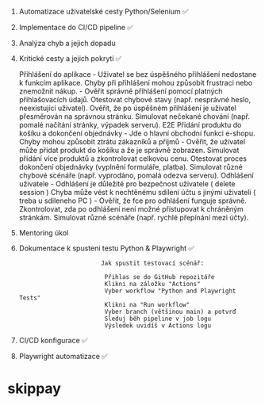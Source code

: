 1. Automatizace uživatelské cesty Python/Selenium ✅


2. Implementace do CI/CD pipeline ✅


3. Analýza chyb a jejich dopadu


4. Kritické cesty a jejich pokrytí ✅

      Přihlášení do aplikace - Uživatel se bez úspěšného přihlášení nedostane k funkcím aplikace.
                               Chyby při přihlášení mohou způsobit frustraci nebo znemožnit nákup.
                             - Ověřit správné přihlášení pomocí platných přihlašovacích údajů.
                               Otestovat chybové stavy (např. nesprávné heslo, neexistující uživatel).
                               Ověřit, že po úspěšném přihlášení je uživatel přesměrován na správnou stránku.
                               Simulovat nečekané chování (např. pomalé načítání stránky, výpadek serveru).
      E2E Přidání produktu do košíku a dokončení objednávky
                             - Jde o hlavní obchodní funkci e-shopu.
                               Chyby mohou způsobit ztrátu zákazníků a příjmů
                             - Ověřit, že uživatel může přidat produkt do košíku a že je správně zobrazen.
                               Simulovat přidání více produktů a zkontrolovat celkovou cenu.
                               Otestovat proces dokončení objednávky (vyplnění formuláře, platba).
                               Simulovat různé chybové scénáře (např. vyprodáno, pomalá odezva serveru).
      Odhlášení uživatele    - Odhlášení je důležité pro bezpečnost uživatele ( delete session )
                               Chyba může vést k nechtěnému sdílení účtu s jinými uživateli ( treba u sdileneho PC )
                             - Ověřit, že fce pro odhlášení funguje správně.
                               Zkontrolovat, zda po odhlášení není možné přistupovat k chráněným stránkám.
                               Simulovat různé scénáře (např. rychlé přepínání mezi účty).


7. Mentoring úkol

8. Dokumentace k spusteni testu Python & Playwright  ✅

                              Jak spustit testovací scénář:

                               Přihlas se do GitHub repozitáře
                               Klikni na záložku "Actions"
                               Vyber workflow "Python and Playwright Tests"
                               Klikni na "Run workflow"
                               Vyber branch (většinou main) a potvrď
                               Sleduj běh pipeline v job logu
                               Výsledek uvidíš v Actions logu


9. CI/CD konfigurace      ✅
                               
   

11. Playwright automatizace  ✅

   
# skippay
